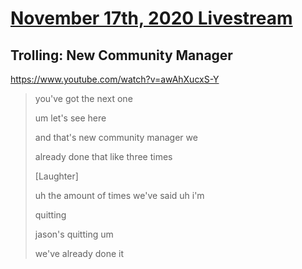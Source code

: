 # [November 17th, 2020 Livestream](../2020-11-17.md)
## Trolling: New Community Manager
https://www.youtube.com/watch?v=awAhXucxS-Y
> you've got the next one
>
> um let's see here
>
> and that's new community manager we
>
> already done that like three times
>
> [Laughter]
>
> uh the amount of times we've said uh i'm
>
> quitting
>
> jason's quitting um
>
> we've already done it
>
